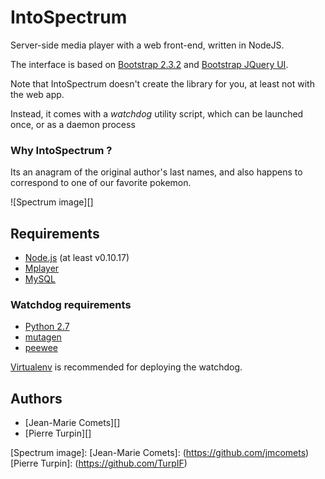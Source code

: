 IntoSpectrum
============

Server-side media player with a web front-end, written in NodeJS.

The interface is based on [Bootstrap 2.3.2][] and [Bootstrap JQuery UI][].


Note that IntoSpectrum doesn't create the library for you,
at least not with the web app.

Instead, it comes with a *watchdog* utility script, which can be
launched once, or as a daemon process

### Why IntoSpectrum ?

Its an anagram of the original author's last names, and also happens
to correspond to one of our favorite pokemon.

![Spectrum image][]

## Requirements

- [Node.js][] (at least v0.10.17)
- [Mplayer][]
- [MySQL][]

### Watchdog requirements

- [Python 2.7][]
- [mutagen][]
- [peewee][]

[Virtualenv] is recommended for deploying the watchdog.

## Authors
- [Jean-Marie Comets][]
- [Pierre Turpin][]

[Python 2.7]: (http://www.python.org/download/releases/2.7)
[mutagen]: (https://code.google.com/p/mutagen)
[MySQL]: (http://www.mysql.com)
[Virtualenv]: (http://www.virtualenv.org)
[peewee]: (https://github.com/coleifer/peewee)
[Node.js]: (http://nodejs.org),
[Mplayer]: (http://mplayerhq.hu)
[Bootstrap 2.3.2]: (https://github.com/twbs/bootstrap/tree/v2.3.2)
[Bootstrap JQuery UI]: (https://github.com/addyosmani/jquery-ui-bootstrap).
[Spectrum image]: 
[Jean-Marie Comets]: (https://github.com/jmcomets)
[Pierre Turpin]: (https://github.com/TurpIF)
